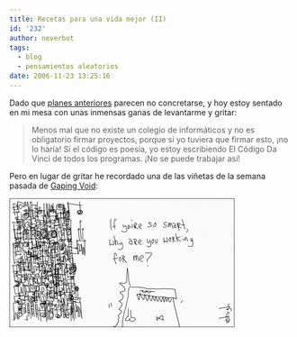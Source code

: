 ```yaml
---
title: Recetas para una vida mejor (II)
id: '232'
author: neverbot
tags:
  - blog
  - pensamientos aleatorios
date: 2006-11-23 13:25:16
---
```


Dado que [planes anteriores](/recetas-para-una-vida-mejor/) parecen no concretarse, y hoy estoy sentado en mi mesa con unas inmensas ganas de levantarme y gritar:

> Menos mal que no existe un colegio de informáticos y no es obligatorio firmar proyectos, porque si yo tuviera que firmar esto, ¡no lo haría! Si el código es poesía, yo estoy escribiendo El Código Da Vinci de todos los programas. ¡No se puede trabajar así!

Pero en lugar de gritar he recordado una de las viñetas de la semana pasada de [Gaping Void](http://www.gapingvoid.com/):

[![Gaping Void, por Hugh MacLeod](./recetas-para-una-vida-mejor-ii/gapingvoid_smart.jpg "Gaping Void, por Hugh MacLeod")](http://www.gapingvoid.com/widget/viewtoon.php?id=20061119 "Gaping Void, por Hugh MacLeod")
